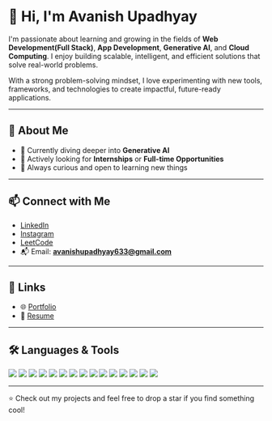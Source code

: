 # 👋 Hi, I'm Avanish Upadhyay

I'm passionate about learning and growing in the fields of **Web Development(Full Stack)**, **App Development**, **Generative AI**, and **Cloud Computing**. I enjoy building scalable, intelligent, and efficient solutions that solve real-world problems.

With a strong problem-solving mindset, I love experimenting with new tools, frameworks, and technologies to create impactful, future-ready applications.

---

## 🚀 About Me

- 🌱 Currently diving deeper into **Generative AI**  
- 💼 Actively looking for **Internships** or **Full-time Opportunities**  
- 🧠 Always curious and open to learning new things  

---

## 📫 Connect with Me

- [LinkedIn](https://www.linkedin.com/in/avanish633/) <!-- Replace with your actual LinkedIn -->
- [Instagram](https://www.instagram.com/theycallmeavanish/) <!-- Replace with your actual Instagram -->
- [LeetCode](https://leetcode.com/u/itsmeavanish/) <!-- Replace with your LeetCode profile -->
- 📬 Email: **avanishupadhyay633@gmail.com** <!-- Replace with your actual email -->

---

## 📎 Links

- 🌐 [Portfolio](https://avanishportfolio.vercel.app/) <!-- Replace with your portfolio URL -->
- 📄 [Resume](https://drive.google.com/file/d/1lB3fcUQLc2zGdhRZx57MPJocnoKeSwRg/view) <!-- Replace with your resume URL -->

---

## 🛠️ Languages & Tools

<p>
  <img src="https://img.shields.io/badge/Python-3776AB?style=for-the-badge&logo=python&logoColor=white"/>
  <img src="https://img.shields.io/badge/C-00599C?style=for-the-badge&logo=c&logoColor=white"/>
  <img src="https://img.shields.io/badge/C++-00599C?style=for-the-badge&logo=cplusplus&logoColor=white"/>
  <img src="https://img.shields.io/badge/HTML5-E34F26?style=for-the-badge&logo=html5&logoColor=white"/>
  <img src="https://img.shields.io/badge/CSS3-1572B6?style=for-the-badge&logo=css3&logoColor=white"/>
  <img src="https://img.shields.io/badge/JavaScript-F7DF1E?style=for-the-badge&logo=javascript&logoColor=black"/>
  <img src="https://img.shields.io/badge/Svelte-FF3E00?style=for-the-badge&logo=svelte&logoColor=white"/>
  <img src="https://img.shields.io/badge/Express.js-000000?style=for-the-badge&logo=express&logoColor=white"/>
  <img src="https://img.shields.io/badge/Flask-000000?style=for-the-badge&logo=flask&logoColor=white"/>
  <img src="https://img.shields.io/badge/MongoDB-4EA94B?style=for-the-badge&logo=mongodb&logoColor=white"/>
  <img src="https://img.shields.io/badge/MySQL-00758F?style=for-the-badge&logo=mysql&logoColor=white"/>
  <img src="https://img.shields.io/badge/Docker-2496ED?style=for-the-badge&logo=docker&logoColor=white"/>
  <img src="https://img.shields.io/badge/AWS-232F3E?style=for-the-badge&logo=amazonaws&logoColor=white"/>
  <img src="https://img.shields.io/badge/PyTorch-EE4C2C?style=for-the-badge&logo=pytorch&logoColor=white"/>
  <img src="https://img.shields.io/badge/Scikit--Learn-F7931E?style=for-the-badge&logo=scikitlearn&logoColor=white"/>
</p>

---

⭐ Check out my projects and feel free to drop a star if you find something cool!
